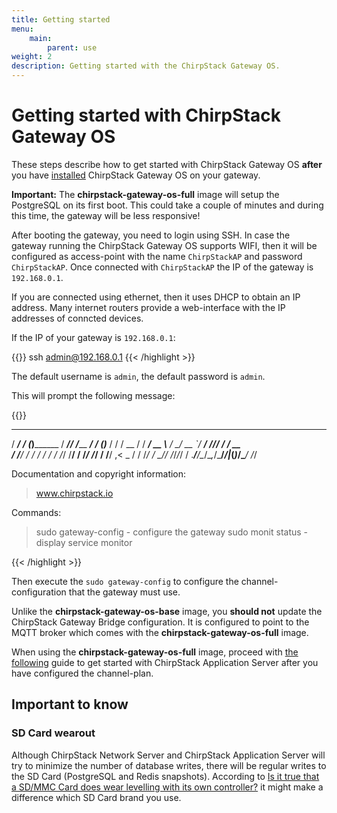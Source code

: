 ```yaml
---
title: Getting started
menu:
    main:
        parent: use
weight: 2
description: Getting started with the ChirpStack Gateway OS.
---
```


# Getting started with ChirpStack Gateway OS

These steps describe how to get started with ChirpStack Gateway OS **after** you
have [installed](/gateway-os/install/) ChirpStack Gateway OS on your gateway.

**Important:** The **chirpstack-gateway-os-full** image will setup the PostgreSQL
on its first boot. This could take a couple of minutes and during this time,
the gateway will be less responsive!

After booting the gateway, you need to login using SSH. In case the gateway
running the ChirpStack Gateway OS supports WIFI, then it will be configured
as access-point with the name `ChirpStackAP` and password `ChirpStackAP`.
Once connected with `ChirpStackAP` the IP of the gateway is `192.168.0.1`.

If you are connected using ethernet, then it uses DHCP to obtain an IP address.
Many internet routers provide a web-interface with the IP addresses of conncted
devices.

If the IP of your gateway is `192.168.0.1`:

{{<highlight bash>}}
ssh admin@192.168.0.1
{{< /highlight >}}

The default username is `admin`, the default password is `admin`.

This will prompt the following message:

{{<highlight text>}}
   ________    _           _____ __             __     _     
  / ____/ /_  (_)________ / ___// /_____ ______/ /__  (_)___ 
 / /   / __ \/ / ___/ __ \\__ \/ __/ __ `/ ___/ //_/ / / __ \
/ /___/ / / / / /  / /_/ /__/ / /_/ /_/ / /__/ ,< _ / / /_/ /
\____/_/ /_/_/_/  / .___/____/\__/\__,_/\___/_/|_(_)_/\____/ 
                 /_/

Documentation and copyright information:
> www.chirpstack.io

Commands:
> sudo gateway-config  - configure the gateway
> sudo monit status    - display service monitor

{{< /highlight >}}

Then execute the `sudo gateway-config` to configure the channel-configuration
that the gateway must use.

Unlike the **chirpstack-gateway-os-base** image, you **should not** update the
ChirpStack Gateway Bridge configuration. It is configured to point to the MQTT broker
which comes with the **chirpstack-gateway-os-full** image.

When using the **chirpstack-gateway-os-full** image, proceed with [the following](/guides/first-gateway-device/)
guide to get started with ChirpStack Application Server after you have configured the channel-plan.

## Important to know

### SD Card wearout

Although ChirpStack Network Server and ChirpStack Application Server will try to
minimize the number of database writes, there will be regular writes to
the SD Card (PostgreSQL and Redis snapshots).
According to [Is it true that a SD/MMC Card does wear levelling with its own controller?](https://electronics.stackexchange.com/questions/27619/is-it-true-that-a-sd-mmc-card-does-wear-levelling-with-its-own-controller)
it might make a difference which SD Card brand you use.
